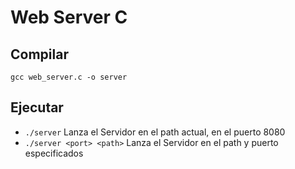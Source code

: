 # Web Server C

## Compilar

`gcc web_server.c -o server`

## Ejecutar
- `./server` Lanza el Servidor en el path actual, en el puerto 8080
- `./server <port> <path>` Lanza el Servidor en el path y puerto especificados